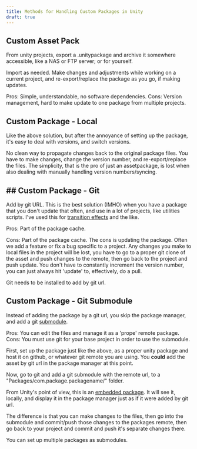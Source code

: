 ```yaml
---
title: Methods for Handling Custom Packages in Unity
draft: true
---
```


## Custom Asset Pack

From unity projects, export a .unitypackage and archive it somewhere accessible, like a NAS or FTP server; or for yourself. 

Import as needed. Make changes and adjustments while working on a current project, and re-export/replace the package as you go, if making updates.

Pros: Simple, understandable, no software dependencies.
Cons: Version management, hard to make update to one package from multiple projects.

## Custom Package - Local

Like the above solution, but after the annoyance of setting up the package, it's easy to deal with versions, and switch versions. 

No clean way to propagate changes back to the original package files. You have to make changes, change the version number, and re-export/replace the files. The simplicity, that is the pro of just an assetpackage, is lost when also dealing with manually handling version numbers/syncing.

## ## Custom Package - Git

Add by git URL. This is the best solution (IMHO) when you have a package that you don't update that often, and use in a lot of projects, like utilities scripts. I've used this for [transition effects](https://github.com/hunterdyar/Unity-Transition-Effects) and the like.

Pros: Part of the package cache.

Cons: Part of the package cache. The cons is updating the package. Often we add a feature or fix a bug specific to a project. Any changes you make to local files in the project will be lost, you have to go to a proper git clone of the asset and push changes to the remote, then go back to the project and push update. You don't have to constantly increment the version number, you can just always hit 'update' to, effectively, do a pull.

Git needs to be installed to add by git url.

## Custom Package - Git Submodule

Instead of adding the package by a git url, you skip the package manager, and add a git [submodule](https://www.atlassian.com/git/tutorials/git-submodule). 

Pros: You can edit the files and manage it as a 'prope' remote package. 
Cons: You must use git for your base project in order to use the submodule.

First, set up the package just like the above, as a proper unity package and host it on github, or whatever git remote you are using. You **could** add the asset by git url in the package manager at this point. 

Now, go to git and add a git submodule with the remote url, to a "Packages/com.package.packagename/" folder.

From Unity's point of view, this is an [embedded package](https://docs.unity3d.com/Manual/CustomPackages.html#EmbedMe). It will see it, locally, and display it in the package manager just as if it were added by git url.

The difference is that you can make changes to the files, then go into the submodule and commit/push those changes to the packages remote, then go back to your project and commit and push it's separate changes there.

You can set up multiple packages as submodules.